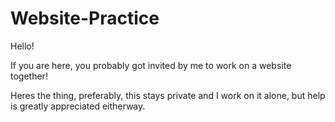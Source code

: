 # Website-Practice
Hello!

If you are here, you probably got invited by me to work on a website together!

Heres the thing, preferably, this stays private and I work on it alone, but help is greatly appreciated eitherway.
